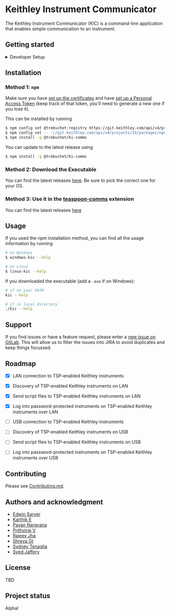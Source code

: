 # Keithley Instrument Communicator

The Keithley Instrument Communicator (KIC) is a command-line application that enables simple communication to an instrument.

## Getting started
<details>
<summary>Developer Setup</summary>

## Developer Setup

If you are developing on this project, it is in your best interest to add the provided pre-commit hook to your local `.git/hooks` folder.

```bash
cp scripts/pre-commit .git/hooks/pre-commit
```

This will make commits take longer, but will ensure CI/CD doesn't fail due to linting, formatting, or build errors that should have been caught before your commit.

If there is a specific reason you want to finish the commit without running the pre-commit checks (e.g. You want to commit a work in progress that doesn't build, or there is a specific reason to commit to `dev`), you can run the following in a terminal:

```bash
git commit -m "<COMMIT_MESSAGE>" --no-verify
```

</details>

## Installation

### Method 1: `npm`
Make sure you have [set up the certificates](#certificates-setup) and have [set up a Personal Access Token](https://git.keithley.com/-/profile/personal_access_tokens?name=NPM+Access+Token&scopes=api,read_user,read_registry,read_repository) (keep track of that token, you'll need to generate a new one if you lose it).

This can be installed by running

```bash
$ npm config set @trebuchet:registry https://git.keithley.com/api/v4/projects/33/packages/npm
$ npm config set -- '//git.keithley.com/api/v4/projects/33/packages/npm:_authToken' "<your_token>"
$ npm install -g @trebuchet/ki-comms
```

You can update to the latest release using

```bash
$ npm install -g @trebuchet/ki-comms
```

### Method 2: Download the Executable

You can find the latest releases [here](https://git.keithley.com/trebuchet/teaspoon/ki-comms/-/releases/permalink/latest). Be sure to pick the correct one for your OS.

### Method 3: Use it in the [teaspoon-comms](https://git.keithley.com/trebuchet/teaspoon/teaspoon-comms) extension

You can find the latest releases [here](https://git.keithley.com/trebuchet/teaspoon/teaspoon-comms/-/releases/permalink/latest)

## Usage

If you used the npm installation method, you can find all the usage information by running

```bash
# on Windows
$ windows-kic --help

# on Linux
$ linux-kic --help
```

If you downloaded the executable (add a `.exe` if on Windows):
```bash
# if on your PATH
kic --help

# if in local directory
./kic --help
```

## Support
If you find issues or have a feature request, please enter a [new issue on GitLab](https://git.keithley.com/trebuchet/teaspoon/ki-comms/-/issues/new).
This will allow us to filter the issues into JIRA to avoid duplicates and keep things focussed.

## Roadmap

- [x] LAN connection to TSP-enabled Keithley instruments
- [x] Discovery of TSP-enabled Keithley instruments on LAN
- [x] Send script files to TSP-enabled Keithley instruments on LAN
- [x] Log into password-protected instruments on TSP-enabled Keithley instruments over LAN
- [ ] USB connection to TSP-enabled Keithley instruments
- [ ] Discovery of TSP-enabled Keithley instruments on USB
- [ ] Send script files to TSP-enabled Keithley instruments on USB
- [ ] Log into password-protected instruments on TSP-enabled Keithley instruments over USB


## Contributing
Please see [Contributing.md](./CONTRIBUTING.md).

## Authors and acknowledgment
- [Edwin Sarver](https://git.keithley.com/edwin.sarver)
- [Karthik E](https://git.keithley.com/Karthik.E)
- [Pavan Narayana](https://git.keithley.com/pavan.narayana)
- [Prithviraj V](https://git.keithley.com/prithviraj.v)
- [Rajeev Jha](https://git.keithley.com/rajeev.jha)
- [Shreya Gt](https://git.keithley.com/shreya.gt)
- [Sydney Tenaglia](https://git.keithley.com/sydney.tenaglia)
- [Syed Jaffery](https://git.keithley.com/syed.jaffery)

## License
TBD

## Project status
Alpha!
